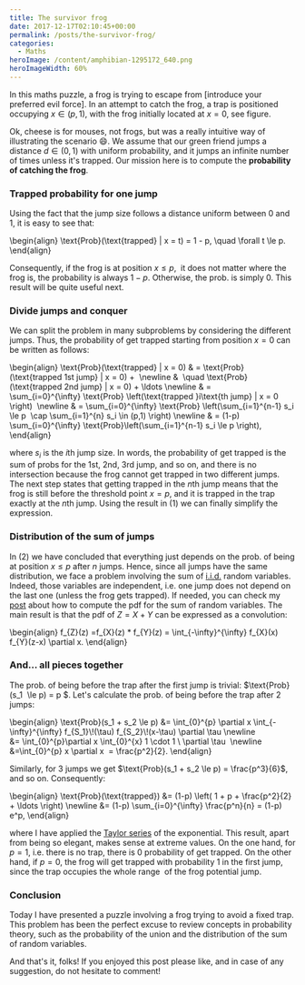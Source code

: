 ```yaml
---
title: The survivor frog
date: 2017-12-17T02:10:45+00:00
permalink: /posts/the-survivor-frog/
categories:
  - Maths
heroImage: /content/amphibian-1295172_640.png
heroImageWidth: 60%
---
```



In this maths puzzle, a frog is trying to escape from [introduce your preferred evil force]. In an attempt to catch the frog, a trap is positioned occupying $x \in (p,1)$, with the frog initially located at $x=0$, see figure.

Ok, cheese is for mouses, not frogs, but was a really intuitive way of illustrating the scenario 😄. 
We assume that our green friend jumps a distance $d\in (0,1)$ with uniform probability, and it jumps an infinite number of times unless it's trapped. Our mission here is to compute the **probability of catching the frog**.


<h3><strong>Trapped probability for one jump</strong></h3>
Using the fact that the jump size follows a distance uniform between 0 and 1, it is easy to see that:

\begin{align} \text{Prob}(\text{trapped} | x = t) = 1 - p, \quad \forall t \le p. \end{align}

Consequently, if the frog is at position $x \leq p$,  it does not matter where the frog is, the probability is always $1-p$. Otherwise, the prob. is simply 0. This result will be quite useful next.

<h3><strong>Divide jumps and conquer</strong></h3>

We can split the problem in many subproblems by considering the different jumps. Thus, the probability of get trapped starting from position $x=0$ can be written as follows:

\begin{align}
\text{Prob}(\text{trapped} | x = 0) & = \text{Prob}(\text{trapped 1st jump} | x = 0) +  \newline
&  \quad \text{Prob}(\text{trapped 2nd jump} | x = 0) + \ldots \newline
& = \sum_{i=0}^{\infty} \text{Prob} \left(\text{trapped }i\text{th jump} | x = 0 \right)  \newline
& = \sum_{i=0}^{\infty} \text{Prob} \left(\sum_{i=1}^{n-1} s_i \le p  \cap \sum_{i=1}^{n} s_i \in (p,1) \right) \newline
& = (1-p) \sum_{i=0}^{\infty} \text{Prob}\left(\sum_{i=1}^{n-1} s_i \le p \right),
\end{align}

where $s_i$ is the $i$th jump size. In words, the probability of get trapped is the sum of probs for the 1st, 2nd, 3rd jump, and so on, and there is no intersection because the frog cannot get trapped in two different jumps. The next step states that getting trapped in the $n$th jump means that the frog is still before the threshold point $x=p$, and it is trapped in the trap exactly at the $n$th jump. Using the result in (1) we can finally simplify the expression.

<h3><strong>Distribution of the sum of jumps</strong></h3>

In (2) we have concluded that everything just depends on the prob. of being at position $x \le p$ after $n$ jumps. Hence, since all jumps have the same distribution, we face a problem involving the sum of <a href="https://en.wikipedia.org/wiki/Independent_and_identically_distributed_random_variables">i.i.d.</a> random variables. Indeed, those variables are independent, i.e. one jump does not depend on the last one (unless the frog gets trapped). If needed, you can check my <a href="/posts/pdf-of-the-sum-of-independent-random-variables/">post</a> about how to compute the pdf for the sum of random variables. The main result is that the pdf of $Z= X+Y$ can be expressed as a convolution:

\begin{align}
f_{Z}(z) =f_{X}(z) * f_{Y}(z) = \int_{-\infty}^{\infty} f_{X}(x) f_{Y}(z-x) \partial x.
\end{align}

<h3><strong>And... all pieces together</strong></h3>

The prob. of being before the trap after the first jump is trivial: $\text{Prob}(s_1  \le p) = p $. Let's calculate the prob. of being before the trap after 2 jumps:

\begin{align}
\text{Prob}(s_1 + s_2 \le p) &= \int_{0}^{p} \partial x \int_{-\infty}^{\infty} f\_{S_1}\\!(\tau) f\_{S_2}\\!(x-\tau) \partial \tau \newline
&= \int_{0}^{p}\partial x \int_{0}^{x} 1 \cdot 1 \\ \partial \tau  \newline
&=\int_{0}^{p} x \partial x  = \frac{p^2}{2}.
\end{align}

Similarly, for 3 jumps we get $\text{Prob}(s_1 + s_2 \le p) = \frac{p^3}{6}$, and so on. Consequently:

\begin{align}
\text{Prob}(\text{trapped}) &= (1-p) \left( 1 + p + \frac{p^2}{2} + \ldots \right) \newline
&= (1-p) \sum_{i=0}^{\infty} \frac{p^n}{n} = (1-p) e^p,
\end{align}

where I have applied the <a href="https://en.wikipedia.org/wiki/Taylor_series#Exponential_function">Taylor series</a> of the exponential. This result, apart from being so elegant, makes sense at extreme values. On the one hand, for $p=1$, i.e. there is no trap, there is 0 probability of get trapped. On the other hand, if $p=0$, the frog will get trapped with probability 1 in the first jump, since the trap occupies the whole range  of the frog potential jump.

<h3><strong>Conclusion</strong></h3>
Today I have presented a puzzle involving a frog trying to avoid a fixed trap. This problem has been the perfect excuse to review concepts in probability theory, such as the probability of the union and the distribution of the sum of random variables.

And that's it, folks! If you enjoyed this post please like, and in case of any suggestion, do not hesitate to comment!
